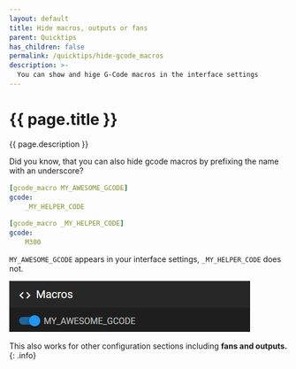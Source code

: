 ```yaml
---
layout: default
title: Hide macros, outputs or fans
parent: Quicktips
has_children: false
permalink: /quicktips/hide-gcode_macros
description: >-
  You can show and hige G-Code macros in the interface settings
---
```


# {{ page.title }}
{{ page.description }}

Did you know, that you can also hide gcode macros by prefixing the name with an underscore?

```yaml
[gcode_macro MY_AWESOME_GCODE]
gcode:
	_MY_HELPER_CODE
```

```yaml
[gcode_macro _MY_HELPER_CODE]
gcode:
	M300
```

`MY_AWESOME_GCODE` appears in your interface settings, `_MY_HELPER_CODE` does not.

![](../assets/img/quicktips/hide-gcode_macros/my_awesome_macro.png)

This also works for other configuration sections including **fans and outputs.**
{: .info}

